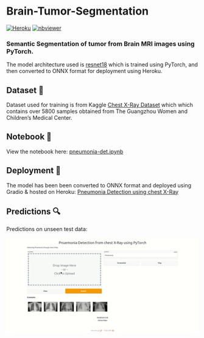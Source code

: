 
# Brain-Tumor-Segmentation
[![Heroku](https://heroku-badge.herokuapp.com/?app=pneuomnia-detection)](https://pneuomnia-detection.herokuapp.com/)
[![nbviewer](https://raw.githubusercontent.com/jupyter/design/master/logos/Badges/nbviewer_badge.svg)](https://nbviewer.org/github/kingjuno/Pneumonia-Detection/blob/master/notebook/pneumonia-det.ipynb?flush_cache=true)



### Semantic Segmentation of tumor from Brain MRI images using PyTorch.
The model architecture used is [resnet18](https://arxiv.org/pdf/1512.03385) which is trained using PyTorch, and then converted to ONNX format for deployment using Heroku.


## Dataset 📂
Dataset used for training is from Kaggle [Chest X-Ray Dataset](https://www.kaggle.com/paultimothymooney/chest-xray-pneumonia) which which contains over 5800 samples obtained from The Guangzhou Women and Children’s Medical Center. 



## Notebook 📒
View the notebook here: [pneumonia-det.ipynb](https://nbviewer.org/github/kingjuno/Pneumonia-Detection/blob/master/notebook/pneumonia-det.ipynb)



## Deployment 🚀
The model has been been converted to ONNX format and deployed using Gradio & hosted on Heroku: [Pneumonia Detection using chest X-Ray](https://pneuomnia-detection.herokuapp.com/)


## Predictions 🔍
Predictions on unseen test data:

![samplepred](assets/detection.gif)

